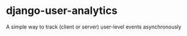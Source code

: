 django-user-analytics
=====================

A simple way to track (client or server) user-level events asynchronously